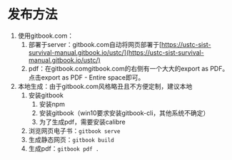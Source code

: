 # 发布方法

1. 使用gitbook.com：
   1. 部署于server：gitbook.com自动将网页部署于[https://ustc-sist-survival-manual.gitbook.io/ustc/](https://ustc-sist-survival-manual.gitbook.io/ustc/)
   2. pdf：在gitbook.comgitbook.com的右侧有一个大大的export as PDF。点击export as PDF - Entire space即可。
2. 本地生成：由于gitbook.com风格略丑且不方便定制，建议本地
   1. 安装gitbook
      1. 安装npm
      2. 安装gitbook（win10要求安装gitbook-cli，其他系统不确定）
      3. 为了生成pdf，需要安装calibre
   2. 浏览网页电子书：`gitbook serve`
   3. 生成静态网页：`gitbook build`
   4. 生成pdf：`gitbook pdf .`

